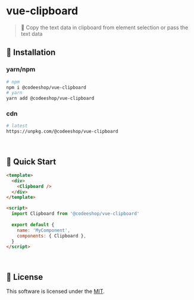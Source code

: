 # vue-clipboard

> 🚥 Copy the text data in clipboard from element selection or pass the text data 

## 🚚 Installation

### yarn/npm

```bash
# npm
npm i @codeeshop/vue-clipboard
# yarn
yarn add @codeeshop/vue-clipboard
```

### cdn

```bash
# latest
https://unpkg.com/@codeeshop/vue-clipboard
```

<br/>

## 🚀 Quick Start

```html
<template>
  <div>
    <Clipboard />
  </div>
</template>

<script>
  import Clipboard from '@codeeshop/vue-clipboard'
  
  export default {
    name: 'MyComponent',
    components: { Clipboard },
  }
</script>
```

<br/>

## 🔖 License

This software is licensed under the [MIT](https://github.com/codeeshop-oc/vue-clipboard/blob/main/LICENSE).
